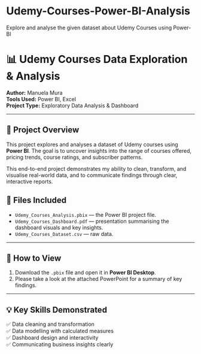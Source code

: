 # Udemy-Courses-Power-BI-Analysis
Explore and analyse the given dataset about Udemy Courses using Power-BI
# 📊 Udemy Courses Data Exploration & Analysis

**Author:** Manuela Mura  
**Tools Used:** Power BI, Excel  
**Project Type:** Exploratory Data Analysis & Dashboard

---

## 📌 Project Overview

This project explores and analyses a dataset of Udemy courses using **Power BI**. The goal is to uncover insights into the range of courses offered, pricing trends, course ratings, and subscriber patterns.  

This end-to-end project demonstrates my ability to clean, transform, and visualise real-world data, and to communicate findings through clear, interactive reports.
## 📑 Files Included

- `Udemy_Courses_Analysis.pbix` — the Power BI project file.
- `Udemy_Courses_Dashboard.pdf` — presentation summarising the dashboard visuals and key insights.
- `Udemy_Courses_Dataset.csv` — raw data.

---

## 🚀 How to View

1. Download the `.pbix` file and open it in **Power BI Desktop**.  
2. Please take a look at the attached PowerPoint for a summary of key findings.


---

## 💡 Key Skills Demonstrated

✅ Data cleaning and transformation  
✅ Data modelling with calculated measures  
✅ Dashboard design and interactivity  
✅ Communicating business insights clearly
